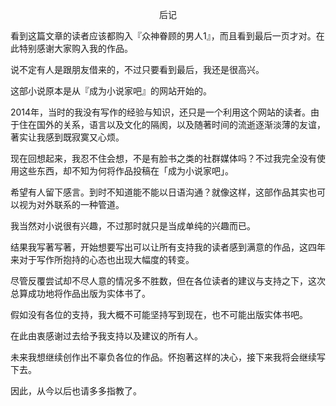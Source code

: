 <p align="center">后记</p>

看到这篇文章的读者应该都购入『众神眷顾的男人1』，而且看到最后一页才对。在此特别感谢大家购入我的作品。

说不定有人是跟朋友借来的，不过只要看到最后，我还是很高兴。

这部小说原本是从『成为小说家吧』的网站开始的。

2014年，当时的我没有写作的经验与知识，还只是一个利用这个网站的读者。由于住在国外的关系，语言以及文化的隔阂，以及随著时间的流逝逐渐淡薄的友谊，著实让我感到既寂寞又心烦。

现在回想起来，我忍不住会想，不是有脸书之类的社群媒体吗？不过我完全没有使用这些东西，却不知为何将作品投稿在「成为小说家吧」。

希望有人留下感言。到时不知道能不能以日语沟通？就像这样，这部作品其实也可以视为对外联系的一种管道。

我当然对小说很有兴趣，不过那时就只是当成单纯的兴趣而已。

结果我写著写著，开始想要写出可以让所有支持我的读者感到满意的作品，这四年来对于写作所抱持的心态也出现大幅度的转变。

尽管反覆尝试却不尽人意的情况多不胜数，但在各位读者的建议与支持之下，这次总算成功地将作品出版为实体书了。

假如没有各位的支持，我大概不可能坚持写到现在，也不可能出版实体书吧。

在此由衷感谢过去给予我支持以及建议的所有人。

未来我想继续创作出不辜负各位的作品。怀抱著这样的决心，接下来我将会继续写下去。

因此，从今以后也请多多指教了。

